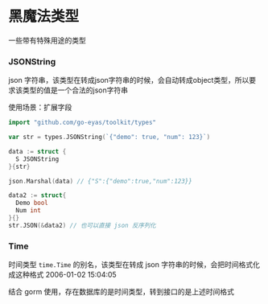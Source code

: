 # 黑魔法类型

一些带有特殊用途的类型

### JSONString

json 字符串，该类型在转成json字符串的时候，会自动转成object类型，所以要求该类型的值是一个合法的json字符串

使用场景：扩展字段

```go
import "github.com/go-eyas/toolkit/types"

var str = types.JSONString(`{"demo": true, "num": 123}`)

data := struct {
  S JSONString
}{str}

json.Marshal(data) // {"S":{"demo":true,"num":123}}

data2 := struct{
  Demo bool
  Num int
}{}
str.JSON(&data2) // 也可以直接 json 反序列化
```

### Time

时间类型 `time.Time` 的别名，该类型在转成 json 字符串的时候，会把时间格式化成这种格式 2006-01-02 15:04:05

结合 gorm 使用，存在数据库的是时间类型，转到接口的是上述时间格式